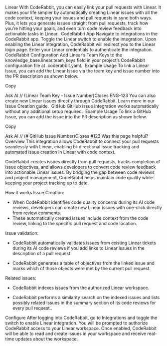 Linear​
With CodeRabbit, you can easily link your pull requests with Linear. It makes your life simpler by automatically creating Linear issues with all the code context, keeping your issues and pull requests in sync both ways. Plus, it lets you generate issues straight from pull requests, track how you’re hitting your goals, and even turn code review feedback into actionable tasks in Linear.
​
CodeRabbit App​
Navigate to integrations in the CodeRabbit app.
Toggle the Linear switch to enable the integration.
Upon enabling the Linear integration, CodeRabbit will redirect you to the Linear login page. Enter your Linear credentials to authenticate the integration.
​
CodeRabbit Configuration​
Add Linear’s Team Keys to the knowledge_base.linear.team_keys field in your project’s CodeRabbit configuration file at .coderabbit.yaml.
​
Example Usage​
To link a Linear Issue, you can add the Linear Issue via the team key and issue number into the PR description as shown below.

Copy

Ask AI
// (Linear Team Key - Issue Number)Closes ENG-123
You can also create new Linear issues directly through CodeRabbit. Learn more in our Issue Creation guide.
​
GitHub​
GitHub issue integration works automatically without any additional setup required.
​
Example Usage​
To link a GitHub Issue, you can add the issue into the PR description as shown below.

Copy

Ask AI
// (# GitHub Issue Number)Closes #123
Was this page helpful?
Overview
This integration allows CodeRabbit to connect your pull requests seamlessly with Linear, enabling bi-directional issue tracking and automated issue creation in Linear with code context.

CodeRabbit creates issues directly from pull requests, tracks completion of issue objectives, and allows developers to convert code review feedback into actionable Linear issues. By bridging the gap between code reviews and project management, CodeRabbit helps maintain code quality while keeping your project tracking up to date.

How it works
Issue Creation:
- When CodeRabbit identifies code quality concerns during its AI code reviews, developers can create new Linear issues with one-click directly from review comments.
- These automatically created issues include context from the code review, linking to the specific pull request and code location.

Issue validation:
- CodeRabbit automatically validates issues from existing Linear tickets during its AI code reviews if you add links to Linear issues in the description of a pull request

- CodeRabbit generates a table of objectives from the linked issue and marks which of those objects were met by the current pull request.

Related issues:

- CodeRabbit indexes issues from the authorized Linear workspace.

- CodeRabbit performs a similarity search on the indexed issues and lists possibly related issues in the summary section of its code reviews for every pull request..

Configure
After logging into CodeRabbit, go to Integrations and toggle the switch to enable Linear integration. You will be prompted to authorize CodeRabbit access to your Linear workspace. Once enabled, CodeRabbit will be able to read and create issues in your workspace and receive real-time updates about the workspace.

